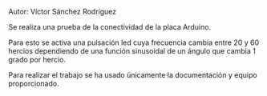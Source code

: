 Autor: Víctor Sánchez Rodríguez

Se realiza una prueba de la conectividad de la placa Arduino.

Para esto se activa una pulsación led cuya frecuencia cambia entre 20 y 60 hercios dependiendo de una función sinusoidal de un ángulo que cambia 1 grado por hercio.

Para realizar el trabajo se ha usado únicamente la documentación y equipo proporcionado.
